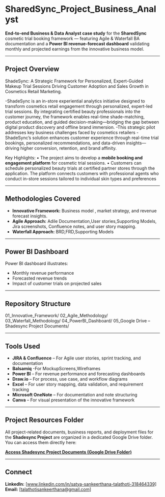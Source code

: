 # SharedSync_Project_Business_Analyst

**End-to-end Business & Data Analyst case study** for the **SharedSync** cosmetic trial booking framework — featuring Agile & Waterfall BA documentation and a **Power BI revenue-forecast dashboard** validating monthly and projected earnings from the innovative business model.

---

## Project Overview
ShadeSync: A Strategic Framework for Personalized, Expert-Guided Makeup Trial Sessions Driving Customer Adoption and Sales Growth in Cosmetics Retail Marketing.

-ShadeSync is an in-store experiential analytics initiative designed to transform cosmetics retail engagement through personalized, expert-led trial sessions. By integrating certified beauty professionals into the customer journey, the framework enables real-time shade-matching, product education, and guided decision-making—bridging the gap between digital product discovery and offline brand immersion.
-This strategic pilot addresses key business challenges faced by cosmetics retailers 
-ShadeSync’s solution enhances customer experience through real-time trial bookings, personalized recommendations, and data-driven insights—driving higher conversion, retention, and brand affinity.

Key Highlights:
	• The project aims to develop a **mobile booking and engagement platform** for cosmetic trial sessions.
	• Customers can schedule personalized beauty trials at certified partner stores through the application.
The platform connects customers with professional agents who conduct in-store sessions tailored to individual skin types and preferences


---

## Methodologies Covered
- **Innovative Framework:** Business model , market strategy, and revenue forecast insights.
- **Agile Approach:** Adile Documentation,User stories,Supporting Models, Jira screenshots, Confluence notes, and user story mapping.  
- **Waterfall Approach:** BRD,FRD,Supporting Models


---

## Power BI Dashboard
Power BI dashboard illustrates:
- Monthly revenue performance  
- Forecasted revenue trends  
- Impact of customer trials on projected sales  

---

## Repository Structure
01_Innovative_Framework/
02_Agile_Methodology/
03_Waterfall_Methodology/
04_PowerBI_Dashboard/
05_Google Drive – Shadesync Project Documents/

---

## Tools Used
- **JIRA & Confluence** – For Agile user stories, sprint tracking, and documentation
- **Balsamiq** -For MockupScreens,Wireframes
- **Power BI** – For revenue performance and forecasting dashboards  
- **Draw.io** – For process, use case, and workflow diagrams  
- **Excel** – For user story mapping, data validation, and requirement tracking  
- **Microsoft OneNote** – For documentation and note structuring  
- **Canva** – For visual presentation of the innovative framework  

---


## Project Resources Folder

All project-related documents, business reports, and deployment files for the **Shadesync Project** are organized in a dedicated Google Drive folder.  
You can access them directly here:

[**Access Shadesync Project Documents (Google Drive Folder)**](https://drive.google.com/drive/folders/1KWRcrnpz1oF2C-LnA-lYeFs-h_1yDJ4r?usp=sharing)

---


## Connect
**LinkedIn:** [www.linkedin.com/in/satya-sankeerthana-talathoti-318464339]  
**Email:** [talathotisankeerthana@gmail.com]


